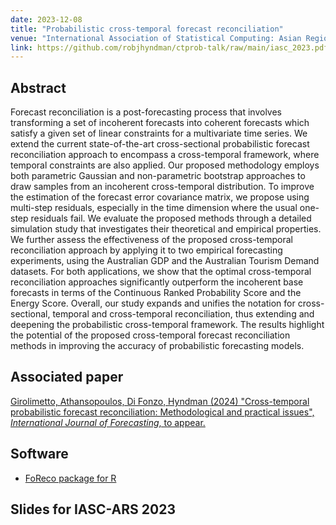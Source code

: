```yaml
---
date: 2023-12-08
title: "Probabilistic cross-temporal forecast reconciliation"
venue: "International Association of Statistical Computing: Asian Regional Section Conference 2023"
link: https://github.com/robjhyndman/ctprob-talk/raw/main/iasc_2023.pdf
---
```


## Abstract

Forecast reconciliation is a post-forecasting process that involves transforming a set of incoherent forecasts into coherent forecasts which satisfy a given set of linear constraints for a multivariate time series. We extend the current state-of-the-art cross-sectional probabilistic forecast reconciliation approach to encompass a cross-temporal framework, where temporal constraints are also applied. Our proposed methodology employs both parametric Gaussian and non-parametric bootstrap approaches to draw samples from an incoherent cross-temporal distribution. To improve the estimation of the forecast error covariance matrix, we propose using multi-step residuals, especially in the time dimension where the usual one-step residuals fail. We evaluate the proposed methods through a detailed simulation study that investigates their theoretical and empirical properties. We further assess the effectiveness of the proposed cross-temporal reconciliation approach by applying it to two empirical forecasting experiments, using the Australian GDP and the Australian Tourism Demand datasets. For both applications, we show that the optimal cross-temporal reconciliation approaches significantly outperform the incoherent base forecasts in terms of the Continuous Ranked Probability Score and the Energy Score. Overall, our study expands and unifies the notation for cross-sectional, temporal and cross-temporal reconciliation, thus extending and deepening the probabilistic cross-temporal framework. The results highlight the potential of the proposed cross-temporal forecast reconciliation methods in improving the accuracy of probabilistic forecasting models.

## Associated paper

[Girolimetto, Athansopoulos, Di Fonzo, Hyndman (2024) "Cross-temporal probabilistic forecast reconciliation: Methodological and practical issues", *International Journal of Forecasting*, to appear.](https://robjhyndman.com/publications/ctprob.html)


## Software

* [FoReco package for R](https://danigiro.github.io/FoReco/)

## Slides for IASC-ARS 2023

